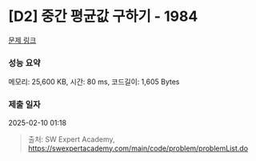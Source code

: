 # [D2] 중간 평균값 구하기 - 1984 

[문제 링크](https://swexpertacademy.com/main/code/problem/problemDetail.do?contestProbId=AV5Pw_-KAdcDFAUq) 

### 성능 요약

메모리: 25,600 KB, 시간: 80 ms, 코드길이: 1,605 Bytes

### 제출 일자

2025-02-10 01:18



> 출처: SW Expert Academy, https://swexpertacademy.com/main/code/problem/problemList.do